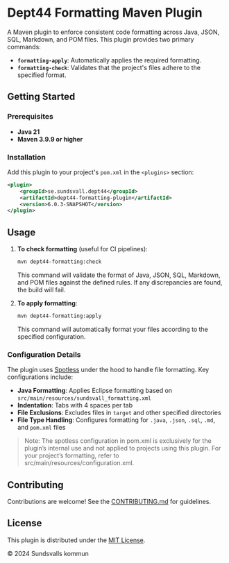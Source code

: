 # Dept44 Formatting Maven Plugin

A Maven plugin to enforce consistent code formatting across Java, JSON, SQL, Markdown, and POM files. This plugin provides two primary commands:

- **`formatting-apply`**: Automatically applies the required formatting.
- **`formatting-check`**: Validates that the project's files adhere to the specified format.

## Getting Started

### Prerequisites

- **Java 21**
- **Maven 3.9.9 or higher**

### Installation

Add this plugin to your project's `pom.xml` in the `<plugins>` section:

```xml
<plugin>
    <groupId>se.sundsvall.dept44</groupId>
    <artifactId>dept44-formatting-plugin</artifactId>
    <version>6.0.3-SNAPSHOT</version>
</plugin>
```

## Usage

1. **To check formatting** (useful for CI pipelines):

   ```bash
   mvn dept44-formatting:check
   ```

   This command will validate the format of Java, JSON, SQL, Markdown, and POM files against the defined rules. If any discrepancies are found, the build will fail.

2. **To apply formatting**:

   ```bash
   mvn dept44-formatting:apply
   ```

   This command will automatically format your files according to the specified configuration.

### Configuration Details

The plugin uses [Spotless](https://github.com/diffplug/spotless) under the hood to handle file formatting. Key configurations include:

- **Java Formatting**: Applies Eclipse formatting based on `src/main/resources/sundsvall_formatting.xml`
- **Indentation**: Tabs with 4 spaces per tab
- **File Exclusions**: Excludes files in `target` and other specified directories
- **File Type Handling**: Configures formatting for `.java`, `.json`, `.sql`, `.md`, and `pom.xml` files

> Note: The spotless configuration in pom.xml is exclusively for the plugin’s internal use and not applied to projects using this plugin. For your project’s formatting, refer to src/main/resources/configuration.xml.

## Contributing

Contributions are welcome! See the [CONTRIBUTING.md](https://github.com/Sundsvallskommun/.github/blob/main/.github/CONTRIBUTING.md) for guidelines.

## License

This plugin is distributed under the [MIT License](LICENSE).

© 2024 Sundsvalls kommun
